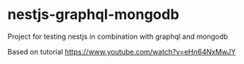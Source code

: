 # nestjs-graphql-mongodb

Project for testing nestjs in combination with graphql and mongodb

Based on tutorial https://www.youtube.com/watch?v=eHn64NxMwJY

